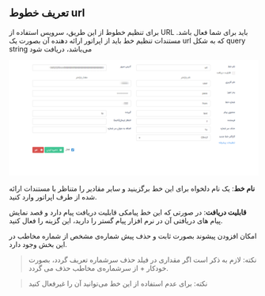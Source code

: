 ## تعریف خطوط url



 برای تنظیم خطوط از این طریق، سرویس استفاده از URL باید برای شما فعال باشد. مستندات تنظیم خط باید از اپراتور ارائه دهنده آن بصورت یک url که به شکل query string می‌باشد، دریافت شود

![](sms5.png)

 **نام خط**: یک نام دلخواه برای این خط برگزینید و سایر مقادیر را متناظر با مستندات ارائه شده از طرف اپراتور وارد کنید.

 **قابلیت دریافت**: در صورتی که این خط پیامکی قابلیت دریافت پیام دارد و قصد نمایش پیام های دریافتی آن در نرم افزار پیام گستر را دارید، این گزینه را فعال کنید.

امکان افزودن پیشوند بصورت ثابت و حذف پیش شماره‌ی مشخص از شماره مخاطب در این بخش وجود دارد.

> نکته: لازم به ذکر است اگر مقداری در فیلد حذف سرشماره تعریف گردد، بصورت خودکار + از سرشماره‌ی مخاطب حذف می گردد.


> نکته: برای عدم استفاده از این خط می‌توانید آن را غیرفعال کنید
